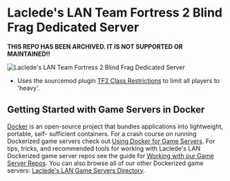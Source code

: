 # Laclede's LAN Team Fortress 2 Blind Frag Dedicated Server

**THIS REPO HAS BEEN ARCHIVED. IT IS NOT SUPPORTED OR MAINTAINED!!**

![Laclede's LAN Team Fortress 2 Blind Frag Dedicated
Server](https://raw.githubusercontent.com/LacledesLAN/gamesvr-tf2-blindfrag/master/.misc/banner-tf2-blindfrag.png
"Laclede's LAN Team Fortress 2 Blind Frag Dedicated Server")

* Uses the sourcemod plugin [TF2 Class Restrictions](https://forums.alliedmods.net/showthread.php?p=642353?p=642353) to
limit all players to 'heavy'.

## Getting Started with Game Servers in Docker

[Docker](https://docs.docker.com/) is an open-source project that bundles applications into lightweight, portable, self-
sufficient containers. For a crash course on running Dockerized game servers check out [Using Docker for Game
Servers](https://github.com/LacledesLAN/README.1ST/blob/master/GameServers/DockerAndGameServers.md). For tips, tricks,
and recommended tools for working with Laclede's LAN Dockerized game server repos see the guide for [Working with our
Game Server Repos](https://github.com/LacledesLAN/README.1ST/blob/master/GameServers/WorkingWithOurRepos.md). You can
also browse all of our other Dockerized game servers: [Laclede's LAN Game Servers
Directory](https://github.com/LacledesLAN/README.1ST/tree/master/GameServers).
